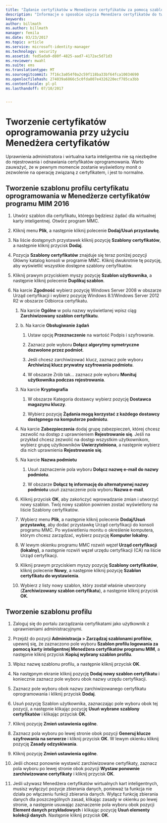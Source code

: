 ```yaml
---
title: "Żądanie certyfikatów w Menedżerze certyfikatów za pomocą szablonów | Dokumentacja firmy Microsoft"
description: "Informacje o sposobie użycia Menedżera certyfikatów do tworzenia i odnawiania certyfikatów oprogramowania za pomocą szablonów profilów."
keywords: 
author: billmath
ms.author: billmath
manager: femila
ms.date: 03/23/2017
ms.topic: article
ms.service: microsoft-identity-manager
ms.technology: security
ms.assetid: fed5ada9-d80f-4825-aad7-4172ac5d71d3
ms.reviewer: mwahl
ms.suite: ems
ms.translationtype: MT
ms.sourcegitcommit: 7f16c3a054f0a2c59f118ba33bf64fca10034690
ms.openlocfilehash: 274039a6866c5c0fda807e4326220ecf785ca3bb
ms.contentlocale: pl-pl
ms.lasthandoff: 07/10/2017


---
```


# Tworzenie certyfikatów oprogramowania przy użyciu Menedżera certyfikatów
<a id="create-software-certificates-with-certificate-manager" class="xliff"></a>
Uprawnienia administratora i wirtualna karta inteligentna nie są niezbędne do rejestrowania i odnawiania certyfikatów oprogramowania. Warto zauważyć, że w pewnym momencie zostanie wyświetlony monit o zezwolenie na operację związaną z certyfikatem, i jest to normalne.

## Tworzenie szablonu profilu certyfikatu oprogramowania w Menedżerze certyfikatów programu MIM 2016
<a id="create-a-software-certificate-profile-template-in-mim-2016-certificate-manager" class="xliff"></a>

1.  Utwórz szablon dla certyfikatu, którego będziesz żądać dla wirtualnej karty inteligentnej. Otwórz program MMC.

2.  Kliknij menu **Plik**, a następnie kliknij polecenie **Dodaj/Usuń przystawkę**.

3.  Na liście dostępnych przystawek kliknij pozycję **Szablony certyfikatów**, a następnie kliknij przycisk **Dodaj**.

4.  Pozycja **Szablony certyfikatów** znajduje się teraz poniżej pozycji Główny katalog konsoli w programie MMC. Kliknij dwukrotnie tę pozycję, aby wyświetlić wszystkie dostępne szablony certyfikatów.

5.  Kliknij prawym przyciskiem myszy pozycję **Szablon użytkownika**, a następnie kliknij polecenie **Duplikuj szablon**.

6.  Na karcie **Zgodność** wybierz pozycję Windows Server 2008 w obszarze Urząd certyfikacji i wybierz pozycję Windows 8.1/Windows Server 2012 R2 w obszarze Odbiorca certyfikatu.

    1.  Na karcie **Ogólne** w polu nazwy wyświetlanej wpisz ciąg **Zarchiwizowany szablon certyfikatu**.

    2.  b.  Na karcie **Obsługiwanie żądań**

        1.  Ustaw opcję **Przeznaczenie** na wartość Podpis i szyfrowanie.

        2.  Zaznacz pole wyboru **Dołącz algorytmy symetryczne dozwolone przez podmiot**.

        3.  Jeśli chcesz zarchiwizować klucz, zaznacz pole wyboru **Archiwizuj klucz prywatny szyfrowania podmiotu**.

        4.  W obszarze Zrób tak... zaznacz pole wyboru **Monituj użytkownika podczas rejestrowania**.

    3.  Na karcie **Kryptografia**

        1.  W obszarze Kategoria dostawcy wybierz pozycję **Dostawca magazynu kluczy**.

        2.  Wybierz pozycję **Żądania mogą korzystać z każdego dostawcy dostępnego na komputerze podmiotu**.

    4.  Na karcie **Zabezpieczenia** dodaj grupę zabezpieczeń, której chcesz zezwolić na dostęp z uprawnieniem **Rejestrowanie się**. Jeśli na przykład chcesz zezwolić na dostęp wszystkim użytkownikom, wybierz grupę użytkowników **Uwierzytelniona**, a następnie wybierz dla nich uprawnienia **Rejestrowanie się**.

    5.  Na karcie **Nazwa podmiotu**

        1.  Usuń zaznaczenie pola wyboru **Dołącz nazwę e-mail do nazwy podmiotu**.

        2.  W obszarze **Dołącz tę informację do alternatywnej nazwy podmiotu** usuń zaznaczenie pola wyboru **Nazwa e-mail**.

    6.  Kliknij przycisk **OK**, aby zakończyć wprowadzanie zmian i utworzyć nowy szablon. Twój nowy szablon powinien zostać wyświetlony na liście Szablony certyfikatów.

    7.  Wybierz menu **Plik**, a następnie kliknij polecenie **Dodaj/Usuń przystawkę**, aby dodać przystawkę Urząd certyfikacji do konsoli programu MMC. Po wyświetleniu monitu o określenie komputera, którym chcesz zarządzać, wybierz pozycję **Komputer lokalny**.

    8.  W lewym okienku programu MMC rozwiń węzeł **Urząd certyfikacji (lokalny)**, a następnie rozwiń węzeł urzędu certyfikacji (CA) na liście Urząd certyfikacji.

    9. Kliknij prawym przyciskiem myszy pozycję **Szablony certyfikatów**, kliknij polecenie **Nowy**, a następnie kliknij pozycję **Szablon certyfikatu do wystawienia**.

    10. Wybierz z listy nowy szablon, który został właśnie utworzony (**Zarchiwizowany szablon certyfikatu**), a następnie kliknij przycisk **OK**.

## Tworzenie szablonu profilu
<a id="create-the-profile-template" class="xliff"></a>

1.  Zaloguj się do portalu zarządzania certyfikatami jako użytkownik z uprawnieniami administracyjnymi.

2.  Przejdź do pozycji **Administracja &gt; Zarządzaj szablonami profilów**, upewnij się, że zaznaczono pole wyboru **Szablon profilu logowania za pomocą karty inteligentnej Menedżera certyfikatów programu MIM**, a następnie kliknij przycisk **Kopiuj wybrany szablon profilu**.

3.  Wpisz nazwę szablonu profilu, a następnie kliknij przycisk **OK**.

4.  Na następnym ekranie kliknij pozycję **Dodaj nowy szablon certyfikatu** i koniecznie zaznacz pole wyboru obok nazwy urzędu certyfikacji.

5.  Zaznacz pole wyboru obok nazwy zarchiwizowanego certyfikatu oprogramowania i kliknij przycisk **Dodaj**.

6.  Usuń pozycję Szablon użytkownika, zaznaczając pole wyboru obok tej pozycji, a następnie klikając pozycję **Usuń wybrane szablony certyfikatów** i klikając przycisk **OK**.

7.  Kliknij pozycję **Zmień ustawienia ogólne**.

8.  Zaznacz pola wyboru po lewej stronie obok pozycji **Generuj klucze szyfrowania na serwerze** i kliknij przycisk **OK**. W lewym okienku kliknij pozycję **Zasady odzyskiwania**.

9. Kliknij pozycję **Zmień ustawienia ogólne**.

10. Jeśli chcesz ponownie wystawić zarchiwizowane certyfikaty, zaznacz pola wyboru po lewej stronie obok pozycji **Wystaw ponownie zarchiwizowane certyfikaty** i kliknij przycisk **OK**.

11. Jeśli używasz Menedżera certyfikatów wirtualnych kart inteligentnych, musisz wyłączyć pozycje zbierania danych, ponieważ ta funkcja nie działa po włączeniu funkcji zbierania danych. Wyłącz funkcję zbierania danych dla poszczególnych zasad, klikając zasady w okienku po lewej stronie, a następnie usuwając zaznaczenie pola wyboru obok pozycji **Element danych przykładowych** i klikając pozycję **Usuń elementy kolekcji danych**. Następnie kliknij przycisk **OK**.

